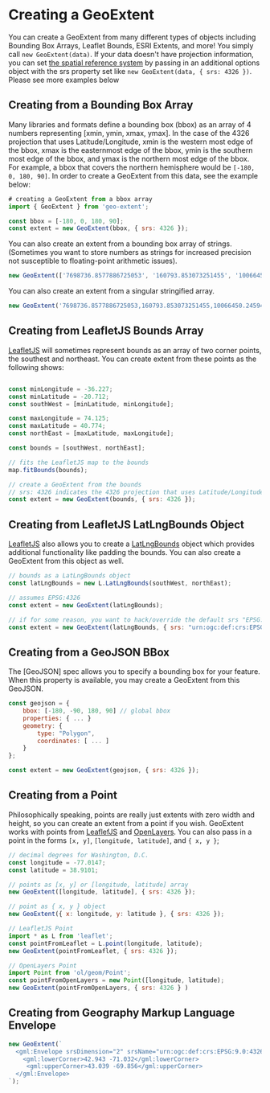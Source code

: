 # Creating a GeoExtent
You can create a GeoExtent from many different types of objects including Bounding Box Arrays, Leaflet Bounds, ESRI Extents, and more!
You simply call `new GeoExtent(data)`.  If your data doesn't have projection information, 
you can set [the spatial reference system](https://en.wikipedia.org/wiki/Spatial_reference_system) by passing in an additional options object 
with the srs property set like `new GeoExtent(data, { srs: 4326 })`.  Please see more examples below

## Creating from a Bounding Box Array
Many libraries and formats define a bounding box (bbox) as an array of 4 numbers representing [xmin, ymin, xmax, ymax].
In the case of the 4326 projection that uses Latitude/Longitude, xmin is the western most edge of the bbox,
xmax is the easternmost edge of the bbox, ymin is the southern most edge of the bbox, and ymax is the northern most edge of the bbox.
For example, a bbox that covers the northern hemisphere would be `[-180, 0, 180, 90]`.  In order to create a GeoExtent from this data,
see the example below:
```js
# creating a GeoExtent from a bbox array
import { GeoExtent } from 'geo-extent';

const bbox = [-180, 0, 180, 90];
const extent = new GeoExtent(bbox, { srs: 4326 });
```
You can also create an extent from a bounding box array of strings.  (Sometimes you want to store numbers as strings for increased precision not susceptible to floating-point arithmetic issues).
```js
new GeoExtent(['7698736.8577886725053', '160793.853073251455', '10066450.2459496622445', '1322636.683007621705']);
```
You can also create an extent from a singular stringified array.
```js
new GeoExtent('7698736.8577886725053,160793.853073251455,10066450.2459496622445,1322636.683007621705');
```

## Creating from LeafletJS Bounds Array
[LeafletJS](https://leafletjs.com/) will sometimes represent bounds as an array of two corner points, the southest and northeast.
You can create extent from these points as the following shows:
```js

const minLongitude = -36.227;
const minLatitude = -20.712;
const southWest = [minLatitude, minLongitude];

const maxLongitude = 74.125;
const maxLatitude = 40.774;
const northEast = [maxLatitude, maxLongitude];

const bounds = [southWest, northEast];

// fits the LeafletJS map to the bounds
map.fitBounds(bounds);

// create a GeoExtent from the bounds
// srs: 4326 indicates the 4326 projection that uses Latitude/Longitude
const extent = new GeoExtent(bounds, { srs: 4326 });
```

## Creating from LeafletJS LatLngBounds Object
[LeafletJS](https://leafletjs.com/) also allows you to create a [LatLngBounds](https://leafletjs.com/reference-1.7.1.html#latlngbounds) object which provides additional functionality like padding the bounds.  You can also create a GeoExtent from this object as well.
```js
// bounds as a LatLngBounds object
const latLngBounds = new L.LatLngBounds(southWest, northEast);

// assumes EPSG:4326
const extent = new GeoExtent(latLngBounds);

// if for some reason, you want to hack/override the default srs "EPSG:4326" for LatLngBounds objects
const extent = new GeoExtent(latLngBounds, { srs: "urn:ogc:def:crs:EPSG::4326" });
```

## Creating from a GeoJSON BBox
The [GeoJSON] spec allows you to specify a bounding box for your feature.  When this property is available, you may create a GeoExtent from this GeoJSON.
```js
const geojson = {
    bbox: [-180, -90, 180, 90] // global bbox
    properties: { ... }
    geometry: {
        type: "Polygon",
        coordinates: [ ... ]
    }
};

const extent = new GeoExtent(geojson, { srs: 4326 });
```

## Creating from a Point
Philosophically speaking, points are really just extents with zero width and height, so you can create an extent from a point if you wish.
GeoExtent works with points from [LeaflefJS](https://leafletjs.com/reference-1.7.1.html#point) and [OpenLayers](https://openlayers.org/en/latest/apidoc/module-ol_geom_Point-Point.html).  You can also pass in a point in the forms `[x, y]`, `[longitude, latitude]`, and `{ x, y }`;
```js
// decimal degrees for Washington, D.C.
const longitude = -77.0147;
const latitude = 38.9101;

// points as [x, y] or [longitude, latitude] array
new GeoExtent([longitude, latitude], { srs: 4326 });

// point as { x, y } object
new GeoExtent({ x: longitude, y: latitude }, { srs: 4326 });

// LeafletJS Point
import * as L from 'leaflet';
const pointFromLeaflet = L.point(longitude, latitude);
new GeoExtent(pointFromLeaflet, { srs: 4326 });

// OpenLayers Point
import Point from 'ol/geom/Point';
const pointFromOpenLayers = new Point([longitude, latitude);
new GeoExtent(pointFromOpenLayers, { srs: 4326 } )
```

## Creating from Geography Markup Language Envelope
```js
new GeoExtent(`
  <gml:Envelope srsDimension="2" srsName="urn:ogc:def:crs:EPSG:9.0:4326">
    <gml:lowerCorner>42.943 -71.032</gml:lowerCorner>
     <gml:upperCorner>43.039 -69.856</gml:upperCorner>
  </gml:Envelope>
`);
```